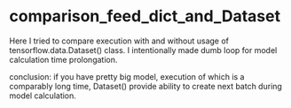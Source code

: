 # comparison_feed_dict_and_Dataset

Here I tried to compare execution with and without usage of tensorflow.data.Dataset() class.
I intentionally made dumb loop for model calculation time prolongation.

conclusion: if you have pretty big model, execution of which is a comparably long time, Dataset() provide ability to create next batch during model calculation.
